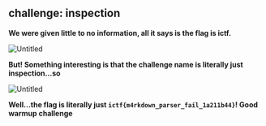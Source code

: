 ## **challenge: inspection**

**We were given little to no information, all it says is the flag is ictf.**

![Untitled](https://s3-us-west-2.amazonaws.com/secure.notion-static.com/09cf57c8-f93c-4b02-95c7-3ba7abb855c3/Untitled.png)

**But! Something interesting is that the challenge name is literally just inspection…so**

![Untitled](https://s3-us-west-2.amazonaws.com/secure.notion-static.com/034c7bea-8975-4a52-b440-d8df4d88442e/Untitled.png)

**Well…the flag is literally just `ictf{m4rkdown_parser_fail_1a211b44}`! Good warmup challenge**
